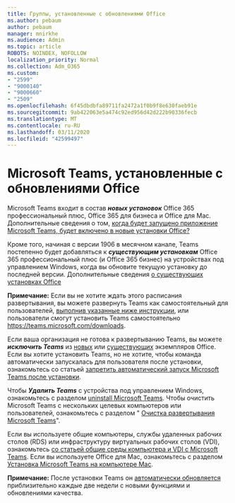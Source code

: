 ```yaml
---
title: Группы, установленные с обновлениями Office
ms.author: pebaum
author: pebaum
manager: mnirkhe
ms.audience: Admin
ms.topic: article
ROBOTS: NOINDEX, NOFOLLOW
localization_priority: Normal
ms.collection: Adm_O365
ms.custom:
- "2599"
- "9000140"
- "9000660"
- "2509"
ms.openlocfilehash: 6f45dbdbfa89711fa2472a1f0b9f8e630faeb91e
ms.sourcegitcommit: 9ab422063e5a474c92ed956d42d222b90336fecb
ms.translationtype: MT
ms.contentlocale: ru-RU
ms.lasthandoff: 03/11/2020
ms.locfileid: "42599497"
---
```

# <a name="microsoft-teams-installed-with-office-updates"></a>Microsoft Teams, установленные с обновлениями Office

Microsoft Teams входит в состав ***новых установок*** Office 365 профессиональный плюс, Office 365 для бизнеса и Office для Mac. Дополнительные сведения о том, [когда будет запущено приложение Microsoft Teams, будет включено в новые установки Office?](https://docs.microsoft.com/deployoffice/teams-install#when-will-microsoft-teams-start-being-included-with-new-installations-of-office-365-proplus)

Кроме того, начиная с версии 1906 в месячном канале, Teams постепенно будет добавляться к ***существующим установкам*** Office 365 профессиональный плюс (и Office 365 бизнес) на устройствах под управлением Windows, когда вы обновите текущую установку до последней версии. Дополнительные сведения [о существующих установках Office](https://docs.microsoft.com/deployoffice/teams-install#what-about-existing-installations-of-office-365-proplus)

**Примечание:** Если вы не хотите ждать этого расписания развертывания, вы можете развернуть Teams как самостоятельный для пользователей, [выполнив указанные ниже инструкции](https://docs.microsoft.com/MicrosoftTeams/msi-deployment), или пользователи смогут установить Teams самостоятельно https://teams.microsoft.com/downloads.

Если ваша организация не готова к развертыванию Teams, вы можете ***исключить Teams*** из [новых](https://docs.microsoft.com/deployoffice/teams-install#how-to-exclude-microsoft-teams-from-new-installations-of-office-365-proplus) или [существующих](https://docs.microsoft.com/deployoffice/teams-install#use-group-policy-to-control-the-installation-of-microsoft-teams) экземпляров Office. Если вы хотите установить Teams, но не хотите, чтобы команда автоматически запускалась для пользователя после установки, ознакомьтесь со статьей [запретить автоматический запуск Microsoft Teams после установки](https://docs.microsoft.com/deployoffice/teams-install#use-group-policy-to-prevent-microsoft-teams-from-starting-automatically-after-installation).

Чтобы ***Удалить Teams*** с устройства под управлением Windows, ознакомьтесь с разделом [uninstall Microsoft Teams](https://support.office.com/article/uninstall-microsoft-teams-3b159754-3c26-4952-abe7-57d27f5f4c81). Чтобы очистить Microsoft Teams с нескольких целевых компьютеров или пользователей, ознакомьтесь с разделом " [Очистка развертывания Microsoft Teams](https://docs.microsoft.com/microsoftteams/scripts/powershell-script-teams-deployment-clean-up)".

Если вы используете общие компьютеры, службы удаленных рабочих столов (RDS) или инфраструктуру виртуальных рабочих столов (VDI), ознакомьтесь [со статьей общие среды компьютера и VDI с Microsoft Teams](https://docs.microsoft.com/deployoffice/teams-install#shared-computer-and-vdi-environments-with-microsoft-teams). Если вы используете Office для Mac, ознакомьтесь с разделом [Установка Microsoft Teams на компьютере Mac](https://docs.microsoft.com/deployoffice/teams-install#microsoft-teams-installations-on-a-mac).

**Примечание:** После установки Teams он [автоматически обновляется](https://docs.microsoft.com/deployoffice/teams-install#feature-and-quality-updates-for-microsoft-teams) приблизительно каждые две недели с новыми функциями и обновлениями качества. 